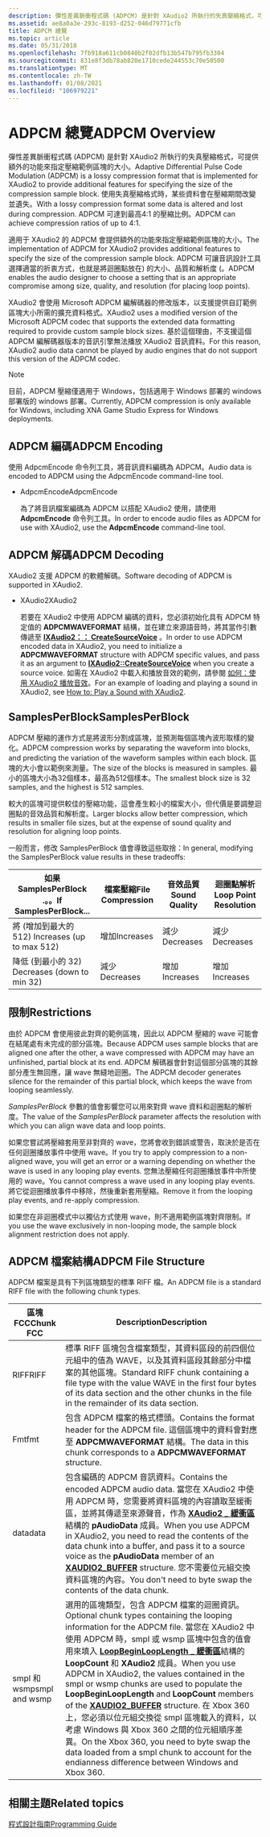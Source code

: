 ```yaml
---
description: 彈性差異脈衝程式碼 (ADPCM) 是針對 XAudio2 所執行的失真壓縮格式，可提供額外的功能來指定壓縮範例區塊的大小。
ms.assetid: ae8a0a3e-293c-8193-d252-046d79771cfb
title: ADPCM 總覽
ms.topic: article
ms.date: 05/31/2018
ms.openlocfilehash: 7fb918a611cb0840b2f02dfb13b547b795fb3304
ms.sourcegitcommit: 831e8f3db78ab820e1710cede244553c70e50500
ms.translationtype: MT
ms.contentlocale: zh-TW
ms.lasthandoff: 01/08/2021
ms.locfileid: "106979221"
---
```

# <a name="adpcm-overview"></a><span data-ttu-id="bdd68-103">ADPCM 總覽</span><span class="sxs-lookup"><span data-stu-id="bdd68-103">ADPCM Overview</span></span>

<span data-ttu-id="bdd68-104">彈性差異脈衝程式碼 (ADPCM) 是針對 XAudio2 所執行的失真壓縮格式，可提供額外的功能來指定壓縮範例區塊的大小。</span><span class="sxs-lookup"><span data-stu-id="bdd68-104">Adaptive Differential Pulse Code Modulation (ADPCM) is a lossy compression format that is implemented for XAudio2 to provide additional features for specifying the size of the compression sample block.</span></span> <span data-ttu-id="bdd68-105">使用失真壓縮格式時，某些資料會在壓縮期間改變並遺失。</span><span class="sxs-lookup"><span data-stu-id="bdd68-105">With a lossy compression format some data is altered and lost during compression.</span></span> <span data-ttu-id="bdd68-106">ADPCM 可達到最高4:1 的壓縮比例。</span><span class="sxs-lookup"><span data-stu-id="bdd68-106">ADPCM can achieve compression ratios of up to 4:1.</span></span>

<span data-ttu-id="bdd68-107">適用于 XAudio2 的 ADPCM 會提供額外的功能來指定壓縮範例區塊的大小。</span><span class="sxs-lookup"><span data-stu-id="bdd68-107">The implementation of ADPCM for XAudio2 provides additional features to specify the size of the compression sample block.</span></span> <span data-ttu-id="bdd68-108">ADPCM 可讓音訊設計工具選擇適當的折衷方式，也就是將迴圈點放在) 的大小、品質和解析度 (。</span><span class="sxs-lookup"><span data-stu-id="bdd68-108">ADPCM enables the audio designer to choose a setting that is an appropriate compromise among size, quality, and resolution (for placing loop points).</span></span>

<span data-ttu-id="bdd68-109">XAudio2 會使用 Microsoft ADPCM 編解碼器的修改版本，以支援提供自訂範例區塊大小所需的擴充資料格式。</span><span class="sxs-lookup"><span data-stu-id="bdd68-109">XAudio2 uses a modified version of the Microsoft ADPCM codec that supports the extended data formatting required to provide custom sample block sizes.</span></span> <span data-ttu-id="bdd68-110">基於這個理由，不支援這個 ADPCM 編解碼器版本的音訊引擎無法播放 XAudio2 音訊資料。</span><span class="sxs-lookup"><span data-stu-id="bdd68-110">For this reason, XAudio2 audio data cannot be played by audio engines that do not support this version of the ADPCM codec.</span></span>

> [!Note]  
> <span data-ttu-id="bdd68-111">目前，ADPCM 壓縮僅適用于 Windows，包括適用于 Windows 部署的 windows 部署版的 windows 部署。</span><span class="sxs-lookup"><span data-stu-id="bdd68-111">Currently, ADPCM compression is only available for Windows, including XNA Game Studio Express for Windows deployments.</span></span>

 

## <a name="adpcm-encoding"></a><span data-ttu-id="bdd68-112">ADPCM 編碼</span><span class="sxs-lookup"><span data-stu-id="bdd68-112">ADPCM Encoding</span></span>

<span data-ttu-id="bdd68-113">使用 AdpcmEncode 命令列工具，將音訊資料編碼為 ADPCM。</span><span class="sxs-lookup"><span data-stu-id="bdd68-113">Audio data is encoded to ADPCM using the AdpcmEncode command-line tool.</span></span>

-   <span data-ttu-id="bdd68-114">AdpcmEncode</span><span class="sxs-lookup"><span data-stu-id="bdd68-114">AdpcmEncode</span></span>

    <span data-ttu-id="bdd68-115">為了將音訊檔案編碼為 ADPCM 以搭配 XAudio2 使用，請使用 **AdpcmEncode** 命令列工具。</span><span class="sxs-lookup"><span data-stu-id="bdd68-115">In order to encode audio files as ADPCM for use with XAudio2, use the **AdpcmEncode** command-line tool.</span></span>

## <a name="adpcm-decoding"></a><span data-ttu-id="bdd68-116">ADPCM 解碼</span><span class="sxs-lookup"><span data-stu-id="bdd68-116">ADPCM Decoding</span></span>

<span data-ttu-id="bdd68-117">XAudio2 支援 ADPCM 的軟體解碼。</span><span class="sxs-lookup"><span data-stu-id="bdd68-117">Software decoding of ADPCM is supported in XAudio2.</span></span>

-   <span data-ttu-id="bdd68-118">XAudio2</span><span class="sxs-lookup"><span data-stu-id="bdd68-118">XAudio2</span></span>

    <span data-ttu-id="bdd68-119">若要在 XAudio2 中使用 ADPCM 編碼的資料，您必須初始化具有 ADPCM 特定值的 **ADPCMWAVEFORMAT** 結構，並在建立來源語音時，將其當作引數傳遞至 [**IXAudio2：： CreateSourceVoice**](/windows/win32/api/xaudio2/nf-xaudio2-ixaudio2-createsourcevoice) 。</span><span class="sxs-lookup"><span data-stu-id="bdd68-119">In order to use ADPCM encoded data in XAudio2, you need to initialize a **ADPCMWAVEFORMAT** structure with ADPCM specific values, and pass it as an argument to [**IXAudio2::CreateSourceVoice**](/windows/win32/api/xaudio2/nf-xaudio2-ixaudio2-createsourcevoice) when you create a source voice.</span></span> <span data-ttu-id="bdd68-120">如需在 XAudio2 中載入和播放音效的範例，請參閱 [如何：使用 XAudio2 播放音效](how-to--play-a-sound-with-xaudio2.md)。</span><span class="sxs-lookup"><span data-stu-id="bdd68-120">For an example of loading and playing a sound in XAudio2, see [How to: Play a Sound with XAudio2](how-to--play-a-sound-with-xaudio2.md).</span></span>

## <a name="samplesperblock"></a><span data-ttu-id="bdd68-121">SamplesPerBlock</span><span class="sxs-lookup"><span data-stu-id="bdd68-121">SamplesPerBlock</span></span>

<span data-ttu-id="bdd68-122">ADPCM 壓縮的運作方式是將波形分割成區塊，並預測每個區塊內波形取樣的變化。</span><span class="sxs-lookup"><span data-stu-id="bdd68-122">ADPCM compression works by separating the waveform into blocks, and predicting the variation of the waveform samples within each block.</span></span> <span data-ttu-id="bdd68-123">區塊的大小會以範例來測量。</span><span class="sxs-lookup"><span data-stu-id="bdd68-123">The size of the blocks is measured in samples.</span></span> <span data-ttu-id="bdd68-124">最小的區塊大小為32個樣本，最高為512個樣本。</span><span class="sxs-lookup"><span data-stu-id="bdd68-124">The smallest block size is 32 samples, and the highest is 512 samples.</span></span>

<span data-ttu-id="bdd68-125">較大的區塊可提供較佳的壓縮功能，這會產生較小的檔案大小，但代價是要調整迴圈點的音效品質和解析度。</span><span class="sxs-lookup"><span data-stu-id="bdd68-125">Larger blocks allow better compression, which results in smaller file sizes, but at the expense of sound quality and resolution for aligning loop points.</span></span>

<span data-ttu-id="bdd68-126">一般而言，修改 SamplesPerBlock 值會導致這些取捨：</span><span class="sxs-lookup"><span data-stu-id="bdd68-126">In general, modifying the SamplesPerBlock value results in these tradeoffs:</span></span>



| <span data-ttu-id="bdd68-127">如果 SamplesPerBlock .。。</span><span class="sxs-lookup"><span data-stu-id="bdd68-127">If SamplesPerBlock...</span></span>      | <span data-ttu-id="bdd68-128">檔案壓縮</span><span class="sxs-lookup"><span data-stu-id="bdd68-128">File Compression</span></span> | <span data-ttu-id="bdd68-129">音效品質</span><span class="sxs-lookup"><span data-stu-id="bdd68-129">Sound Quality</span></span> | <span data-ttu-id="bdd68-130">迴圈點解析</span><span class="sxs-lookup"><span data-stu-id="bdd68-130">Loop Point Resolution</span></span> |
|----------------------------|------------------|---------------|-----------------------|
| <span data-ttu-id="bdd68-131">將 (增加到最大的 512) </span><span class="sxs-lookup"><span data-stu-id="bdd68-131">Increases (up to max 512)</span></span>  | <span data-ttu-id="bdd68-132">增加</span><span class="sxs-lookup"><span data-stu-id="bdd68-132">Increases</span></span>        | <span data-ttu-id="bdd68-133">減少</span><span class="sxs-lookup"><span data-stu-id="bdd68-133">Decreases</span></span>     | <span data-ttu-id="bdd68-134">減少</span><span class="sxs-lookup"><span data-stu-id="bdd68-134">Decreases</span></span>             |
| <span data-ttu-id="bdd68-135">降低 (到最小的 32) </span><span class="sxs-lookup"><span data-stu-id="bdd68-135">Decreases (down to min 32)</span></span> | <span data-ttu-id="bdd68-136">減少</span><span class="sxs-lookup"><span data-stu-id="bdd68-136">Decreases</span></span>        | <span data-ttu-id="bdd68-137">增加</span><span class="sxs-lookup"><span data-stu-id="bdd68-137">Increases</span></span>     | <span data-ttu-id="bdd68-138">增加</span><span class="sxs-lookup"><span data-stu-id="bdd68-138">Increases</span></span>             |



 

## <a name="restrictions"></a><span data-ttu-id="bdd68-139">限制</span><span class="sxs-lookup"><span data-stu-id="bdd68-139">Restrictions</span></span>

<span data-ttu-id="bdd68-140">由於 ADPCM 會使用彼此對齊的範例區塊，因此以 ADPCM 壓縮的 wave 可能會在結尾處有未完成的部分區塊。</span><span class="sxs-lookup"><span data-stu-id="bdd68-140">Because ADPCM uses sample blocks that are aligned one after the other, a wave compressed with ADPCM may have an unfinished, partial block at its end.</span></span> <span data-ttu-id="bdd68-141">ADPCM 解碼器會針對這個部分區塊的其餘部分產生無回應，讓 wave 無縫地迴圈。</span><span class="sxs-lookup"><span data-stu-id="bdd68-141">The ADPCM decoder generates silence for the remainder of this partial block, which keeps the wave from looping seamlessly.</span></span>

<span data-ttu-id="bdd68-142">*SamplesPerBlock* 參數的值會影響您可以用來對齊 wave 資料和迴圈點的解析度。</span><span class="sxs-lookup"><span data-stu-id="bdd68-142">The value of the *SamplesPerBlock* parameter affects the resolution with which you can align wave data and loop points.</span></span>

<span data-ttu-id="bdd68-143">如果您嘗試將壓縮套用至非對齊的 wave，您將會收到錯誤或警告，取決於是否在任何迴圈播放事件中使用 wave。</span><span class="sxs-lookup"><span data-stu-id="bdd68-143">If you try to apply compression to a non-aligned wave, you will get an error or a warning depending on whether the wave is used in any looping play events.</span></span> <span data-ttu-id="bdd68-144">您無法壓縮任何迴圈播放事件中所使用的 wave。</span><span class="sxs-lookup"><span data-stu-id="bdd68-144">You cannot compress a wave used in any looping play events.</span></span> <span data-ttu-id="bdd68-145">將它從迴圈播放事件中移除，然後重新套用壓縮。</span><span class="sxs-lookup"><span data-stu-id="bdd68-145">Remove it from the looping play events, and re-apply compression.</span></span>

<span data-ttu-id="bdd68-146">如果您在非迴圈模式中以獨佔方式使用 wave，則不適用範例區塊對齊限制。</span><span class="sxs-lookup"><span data-stu-id="bdd68-146">If you use the wave exclusively in non-looping mode, the sample block alignment restriction does not apply.</span></span>

## <a name="adpcm-file-structure"></a><span data-ttu-id="bdd68-147">ADPCM 檔案結構</span><span class="sxs-lookup"><span data-stu-id="bdd68-147">ADPCM File Structure</span></span>

<span data-ttu-id="bdd68-148">ADPCM 檔案是具有下列區塊類型的標準 RIFF 檔。</span><span class="sxs-lookup"><span data-stu-id="bdd68-148">An ADPCM file is a standard RIFF file with the following chunk types.</span></span>



| <span data-ttu-id="bdd68-149">區塊 FCC</span><span class="sxs-lookup"><span data-stu-id="bdd68-149">Chunk FCC</span></span>     | <span data-ttu-id="bdd68-150">Description</span><span class="sxs-lookup"><span data-stu-id="bdd68-150">Description</span></span>                                                                                                                                                                                                                                                                                                                                                                                                                                       |
|---------------|---------------------------------------------------------------------------------------------------------------------------------------------------------------------------------------------------------------------------------------------------------------------------------------------------------------------------------------------------------------------------------------------------------------------------------------------------|
| <span data-ttu-id="bdd68-151">RIFF</span><span class="sxs-lookup"><span data-stu-id="bdd68-151">RIFF</span></span>          | <span data-ttu-id="bdd68-152">標準 RIFF 區塊包含檔案類型，其資料區段的前四個位元組中的值為 WAVE，以及其資料區段其餘部分中檔案的其他區塊。</span><span class="sxs-lookup"><span data-stu-id="bdd68-152">Standard RIFF chunk containing a file type with the value WAVE in the first four bytes of its data section and the other chunks in the file in the remainder of its data section.</span></span>                                                                                                                                                                                                                                                                 |
| <span data-ttu-id="bdd68-153">Fmt</span><span class="sxs-lookup"><span data-stu-id="bdd68-153">fmt</span></span>           | <span data-ttu-id="bdd68-154">包含 ADPCM 檔案的格式標頭。</span><span class="sxs-lookup"><span data-stu-id="bdd68-154">Contains the format header for the ADPCM file.</span></span> <span data-ttu-id="bdd68-155">這個區塊中的資料會對應至 **ADPCMWAVEFORMAT** 結構。</span><span class="sxs-lookup"><span data-stu-id="bdd68-155">The data in this chunk corresponds to a **ADPCMWAVEFORMAT** structure.</span></span>                                                                                                                                                                                                                                                                                                                             |
| <span data-ttu-id="bdd68-156">data</span><span class="sxs-lookup"><span data-stu-id="bdd68-156">data</span></span>          | <span data-ttu-id="bdd68-157">包含編碼的 ADPCM 音訊資料。</span><span class="sxs-lookup"><span data-stu-id="bdd68-157">Contains the encoded ADPCM audio data.</span></span> <span data-ttu-id="bdd68-158">當您在 XAudio2 中使用 ADPCM 時，您需要將資料區塊的內容讀取至緩衝區，並將其傳遞至來源聲音，作為 [**XAudio2 \_ 緩衝區**](/windows/desktop/api/xaudio2/ns-xaudio2-xaudio2_buffer)結構的 **pAudioData** 成員。</span><span class="sxs-lookup"><span data-stu-id="bdd68-158">When you use ADPCM in XAudio2, you need to read the contents of the data chunk into a buffer, and pass it to a source voice as the **pAudioData** member of an [**XAUDIO2\_BUFFER**](/windows/desktop/api/xaudio2/ns-xaudio2-xaudio2_buffer) structure.</span></span> <span data-ttu-id="bdd68-159">您不需要位元組交換資料區塊的內容。</span><span class="sxs-lookup"><span data-stu-id="bdd68-159">You don't need to byte swap the contents of the data chunk.</span></span>                                                                                                                            |
| <span data-ttu-id="bdd68-160">smpl 和 wsmp</span><span class="sxs-lookup"><span data-stu-id="bdd68-160">smpl and wsmp</span></span> | <span data-ttu-id="bdd68-161">選用的區塊類型，包含 ADPCM 檔案的迴圈資訊。</span><span class="sxs-lookup"><span data-stu-id="bdd68-161">Optional chunk types containing the looping information for the ADPCM file.</span></span> <span data-ttu-id="bdd68-162">當您在 XAudio2 中使用 ADPCM 時，smpl 或 wsmp 區塊中包含的值會用來填入 [**LoopBeginLoopLength \_ 緩衝區**](/windows/desktop/api/xaudio2/ns-xaudio2-xaudio2_buffer)結構的 **LoopCount** 和 **XAudio2** 成員。</span><span class="sxs-lookup"><span data-stu-id="bdd68-162">When you use ADPCM in XAudio2, the values contained in the smpl or wsmp chunks are used to populate the **LoopBeginLoopLength** and **LoopCount** members of the [**XAUDIO2\_BUFFER**](/windows/desktop/api/xaudio2/ns-xaudio2-xaudio2_buffer) structure.</span></span> <span data-ttu-id="bdd68-163">在 Xbox 360 上，您必須以位元組交換從 smpl 區塊載入的資料，以考慮 Windows 與 Xbox 360 之間的位元組順序差異。</span><span class="sxs-lookup"><span data-stu-id="bdd68-163">On the Xbox 360, you need to byte swap the data loaded from a smpl chunk to account for the endianness difference between Windows and Xbox 360.</span></span> |



 

## <a name="related-topics"></a><span data-ttu-id="bdd68-164">相關主題</span><span class="sxs-lookup"><span data-stu-id="bdd68-164">Related topics</span></span>

<dl> <dt>

[<span data-ttu-id="bdd68-165">程式設計指南</span><span class="sxs-lookup"><span data-stu-id="bdd68-165">Programming Guide</span></span>](programming-guide.md)
</dt> </dl>

 

 
